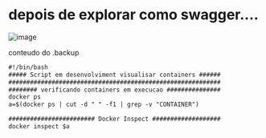 # depois de explorar como swagger....

![image](https://github.com/user-attachments/assets/f645cf56-c6ce-40f9-98a1-5fec134f9d25)

conteudo do .backup 
```txt
#!/bin/bash
##### Script em desenvolviment visualisar containers ######
###########################################################
######## verificando containers em execucao ###############
docker ps
a=$(docker ps | cut -d " " -f1 | grep -v "CONTAINER")

######################## Docker Inspect ###################
docker inspect $a
```
